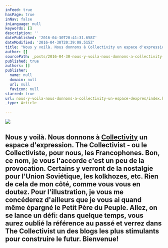 ```yaml
---
inFeed: true
hasPage: true
inNav: false
inLanguage: null
keywords: []
description: ''
datePublished: '2016-04-30T20:41:31.658Z'
dateModified: '2016-04-30T20:39:08.515Z'
title: "Nous y voilà. Nous donnons à Collectivity un espace d'expression. The Collectivist - ou le Collectiviste, pour nous, les Francophones. Bon, ce nom, je vous l'accorde c'est un peu de la provocation. Certains y verront de la nostalgie pour l'Union Soviétique, les kolkhozes, etc. Rien de cela de mon côté, comme vous vous en doutez. Pour l'illustration, je vous me concéderez d'ailleurs que je vous ai quand même épargné le Petit Père du Peuple. Allez, on se lance un défi: dans quelque temps, vous aurez oublié la référence au passé et verrez dans The Collectivist un des blogs les plus stimulants pour construire le futur. Bienvenue! "
author: []
sourcePath: _posts/2016-04-30-nous-y-voila-nous-donnons-a-collectivity-un-espace-dexpres.md
published: true
authors: []
publisher:
  name: null
  domain: null
  url: null
  favicon: null
starred: true
url: nous-y-voila-nous-donnons-a-collectivity-un-espace-dexpres/index.html
_type: Article

---
```

![](https://the-grid-user-content.s3-us-west-2.amazonaws.com/759f6749-a154-44fa-aad1-d54ddacd59bd.jpg)

## Nous y voilà. Nous donnons à [Collectivity][0] un espace d'expression. The Collectivist - ou le Collectiviste, pour nous, les Francophones. Bon, ce nom, je vous l'accorde c'est un peu de la provocation. Certains y verront de la nostalgie pour l'Union Soviétique, les kolkhozes, etc. Rien de cela de mon côté, comme vous vous en doutez. Pour l'illustration, je vous me concéderez d'ailleurs que je vous ai quand même épargné le Petit Père du Peuple. Allez, on se lance un défi: dans quelque temps, vous aurez oublié la référence au passé et verrez dans The Collectivist un des blogs les plus stimulants pour construire le futur. Bienvenue! 

[0]: beta.thecollectivity.org